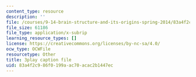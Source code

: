 ```yaml
---
content_type: resource
description: ''
file: /courses/9-14-brain-structure-and-its-origins-spring-2014/83a4f2c986f0199aac70acac2b1447ec_555125.srt
file_size: 61186
file_type: application/x-subrip
learning_resource_types: []
license: https://creativecommons.org/licenses/by-nc-sa/4.0/
ocw_type: OCWFile
resourcetype: Other
title: 3play caption file
uid: 83a4f2c9-86f0-199a-ac70-acac2b1447ec
---
```

